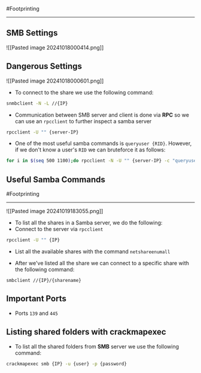#Footprinting 

---

## SMB Settings

![[Pasted image 20241018000414.png]]


## Dangerous Settings

![[Pasted image 20241018000601.png]]


- To connect to the share we use the following command:
```bash
snmbclient -N -L //{IP}
```

- Communication between SMB server and client is done via **RPC** so we can use an `rpcclient` to further inspect a samba server
```bash
rpcclient -U "" {server-IP}
```

- One of the most useful samba commands is `queryuser {RID}`. However, if we don't know a user's `RID` we can bruteforce it as follows:
```bash
for i in $(seq 500 1100);do rpcclient -N -U "" {server-IP} -c "queryuser 0x$(printf '%x\n' $i)" | grep "User Name\|user_rid\|group_rid" && echo "";done
```


## Useful Samba Commands
#Footprinting 

---

![[Pasted image 20241019183055.png]]

- To list all the shares in a Samba server, we do the following:
- Connect to the server via `rpcclient`
```bash
rpcclient -U "" {IP}
```

- List all the available shares with the command `netshareenumall`


- After we've listed all the share we can connect to a specific share with the following command:
```
smbclient //{IP}/{sharename}
```


## Important Ports

- Ports `139` and `445`


## Listing shared folders with crackmapexec
- To list all the shared folders from **SMB** server we use the following command:
```bash
crackmapexec smb {IP} -u {user} -p {password}
```
